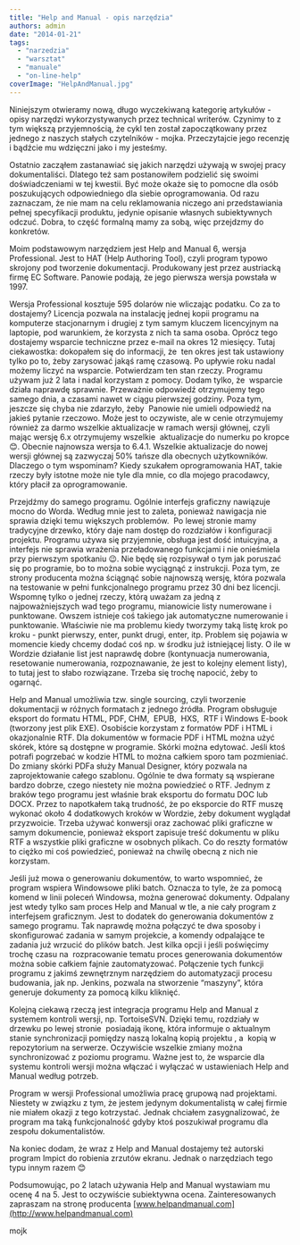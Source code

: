 ```yaml
---
title: "Help and Manual - opis narzędzia"
authors: admin
date: "2014-01-21"
tags:
  - "narzedzia"
  - "warsztat"
  - "manuale"
  - "on-line-help"
coverImage: "HelpAndManual.jpg"
---
```


Niniejszym otwieramy nową, długo wyczekiwaną kategorię artykułów - opisy
narzędzi wykorzystywanych przez technical writerów. Czynimy to z tym większą
przyjemnością, że cykl ten został zapoczątkowany przez jednego z naszych stałych
czytelników - mojka. Przeczytajcie jego recenzję i bądźcie mu wdzięczni jako i
my jesteśmy.

Ostatnio zacząłem zastanawiać się jakich narzędzi używają w swojej pracy
dokumentaliści. Dlatego też sam postanowiłem podzielić się swoimi
doświadczeniami w tej kwestii. Być może okaże się to pomocne dla osób
poszukujących odpowiedniego dla siebie oprogramowania. Od razu zaznaczam, że nie
mam na celu reklamowania niczego ani przedstawiania pełnej specyfikacji
produktu, jedynie opisanie własnych subiektywnych odczuć. Dobra, to część
formalną mamy za sobą, więc przejdzmy do konkretów.

Moim podstawowym narzędziem jest Help and Manual 6, wersja Professional. Jest to
HAT (Help Authoring Tool), czyli program typowo skrojony pod tworzenie
dokumentacji. Produkowany jest przez austriacką firmę EC Software. Panowie
podają, że jego pierwsza wersja powstała w 1997.

Wersja Professional kosztuje 595 dolarów nie wliczając podatku. Co za to
dostajemy? Licencja pozwala na instalację jednej kopii programu na komputerze
stacjonarnym i drugiej z tym samym kluczem licencyjnym na laptopie, pod
warunkiem, że korzysta z nich ta sama osoba. Oprócz tego dostajemy wsparcie
techniczne przez e-mail na okres 12 miesięcy. Tutaj ciekawostka: dokopałem się
do informacji, że  ten okres jest tak ustawiony tylko po to, żeby zarysować
jakąś ramę czasową. Po upływie roku nadal możemy liczyć na wsparcie. Potwierdzam
ten stan rzeczy. Programu używam już 2 lata i nadal korzystam z pomocy. Dodam
tylko, że  wsparcie działa naprawdę sprawnie. Przeważnie odpowiedź otrzymujemy
tego samego dnia, a czasami nawet w ciągu pierwszej godziny. Poza tym, jeszcze
się chyba nie zdarzyło, żeby  Panowie nie umieli odpowiedź na jakieś pytanie
rzeczowo. Może jest to oczywiste, ale w cenie otrzymujemy  również za darmo
wszelkie aktualizacje w ramach wersji głównej, czyli mając wersję 6.x
otrzymujemy wszelkie  aktualizacje do numerku po kropce 😊. Obecnie najnowsza
wersja to 6.4.1. Wszelkie aktualizacje do nowej wersji głównej są zazwyczaj 50%
tańsze dla obecnych użytkowników. Dlaczego o tym wspominam? Kiedy szukałem
oprogramowania HAT, takie rzeczy były istotne może nie tyle dla mnie, co dla
mojego pracodawcy, który płacił za oprogramowanie.

Przejdźmy do samego programu. Ogólnie interfejs graficzny nawiązuje mocno do
Worda. Według mnie jest to zaleta, ponieważ nawigacja nie sprawia dzięki temu
większych problemów.  Po lewej stronie mamy tradycyjne drzewko, który daje nam
dostęp do rozdziałów i konfiguracji projektu. Programu używa się przyjemnie,
obsługa jest dość intuicyjna, a interfejs nie sprawia wrażenia przeładowanego
funkcjami i nie onieśmiela przy pierwszym spotkaniu 😉. Nie będę się rozpisywał
o tym jak poruszać się po programie, bo to można sobie wyciągnąć z instrukcji.
Poza tym, ze strony producenta można ściągnąć sobie najnowszą wersję, która
pozwala na testowanie w pełni funkcjonalnego programu przez 30 dni bez
licencji.  Wspomnę tylko o jednej rzeczy, którą uważam za jedną z
najpoważniejszych wad tego programu, mianowicie listy numerowane i punktowane.
Owszem istnieje coś takiego jak automatyczne numerowanie i punktowanie.
Właściwie nie ma problemu kiedy tworzymy taką listę krok po kroku - punkt
pierwszy, enter, punkt drugi, enter, itp. Problem się pojawia w momencie kiedy
chcemy dodać coś np. w środku już istniejącej listy. O ile w Wordzie działanie
list jest naprawdę dobre (kontynuacja numerowania, resetowanie numerowania,
rozpoznawanie, że jest to kolejny element listy), to tutaj jest to słabo
rozwiązane. Trzeba się trochę napocić, żeby to ogarnąć.

Help and Manual umożliwia tzw. single sourcing, czyli tworzenie dokumentacji w
różnych formatach z jednego źródła. Program obsługuje eksport do formatu HTML,
PDF, CHM,  EPUB,  HXS,  RTF i Windows E-book (tworzony jest plik EXE). Osobiście
korzystam z formatów PDF i HTML i okazjonalnie RTF. Dla dokumentów w formacie
PDF i HTML można użyć skórek, które są dostępne w programie. Skórki można
edytować. Jeśli ktoś potrafi pogrzebać w kodzie HTML to można całkiem sporo tam
pozmieniać. Do zmiany skórki PDFa służy Manual Designer, który pozwala na
zaprojektowanie całego szablonu. Ogólnie te dwa formaty są wspierane bardzo
dobrze, czego niestety nie można powiedzieć o RTF. Jednym z braków tego programu
jest właśnie brak eksportu do formatu DOC lub DOCX. Przez to napotkałem taką
trudność, że po eksporcie do RTF muszę wykonać około 4 dodatkowych kroków w
Wordzie, żeby dokument wyglądał przyzwoicie. Trzeba używać konwersji oraz
zachować pliki graficzne w samym dokumencie, ponieważ eksport zapisuje treść
dokumentu w pliku RTF a wszystkie pliki graficzne w osobnych plikach. Co do
reszty formatów to ciężko mi coś powiedzieć, ponieważ na chwilę obecną z nich
nie korzystam.

Jeśli już mowa o generowaniu dokumentów, to warto wspomnieć, że program wspiera
Windowsowe pliki batch. Oznacza to tyle, że za pomocą komend w linii poleceń
Windowsa, można generować dokumenty. Odpalany jest wtedy tylko sam proces Help
and Manual w tle, a nie cały program z interfejsem graficznym. Jest to dodatek
do generowania dokumentów z samego programu. Tak naprawdę można połączyć te dwa
sposoby i skonfigurować zadania w samym projekcie, a komendy odpalające te
zadania już wrzucić do plików batch. Jest kilka opcji i jeśli poświęcimy trochę
czasu na  rozpracowanie tematu proces generowania dokumentów można sobie całkiem
fajnie zautomatyzować. Połączenie tych funkcji programu z jakimś zewnętrznym
narzędziem do automatyzacji procesu budowania, jak np. Jenkins, pozwala na
stworzenie “maszyny”, która generuje dokumenty za pomocą kilku kliknięć.

Kolejną ciekawą rzeczą jest integracja programu Help and Manual z systemem
kontroli wersji, np. TortoiseSVN. Dzięki temu, rozdziały w drzewku po lewej
stronie  posiadają ikonę, która informuje o aktualnym stanie synchronizacji
pomiędzy naszą lokalną kopią projektu , a  kopią w repozytorium na serwerze.
Oczywiście wszelkie zmiany można synchronizować z poziomu programu. Ważne jest
to, że wsparcie dla systemu kontroli wersji można włączać i wyłączać w
ustawieniach Help and Manual według potrzeb.

Program w wersji Professional umożliwia pracę grupową nad projektami. Niestety w
związku z tym, że jestem jedynym dokumentalistą w całej firmie nie miałem okazji
z tego kotrzystać. Jednak chciałem zasygnalizować, że program ma taką
funkcjonalność gdyby ktoś poszukiwał programu dla zespołu dokumentalistów.

Na koniec dodam, że wraz z Help and Manual dostajemy też autorski program Impict
do robienia zrzutów ekranu. Jednak o narzędziach tego typu innym razem 😊

Podsumowując, po 2 latach używania Help and Manual wystawiam mu ocenę 4 na 5.
Jest to oczywiście subiektywna ocena. Zainteresowanych zapraszam na stronę
producenta [www.helpandmanual.com](http://www.helpandmanual.com)

mojk
